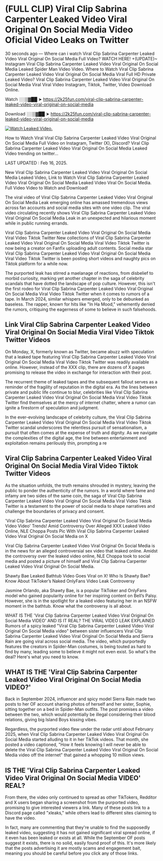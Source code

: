 # (FULL CLIP) Viral Clip Sabrina Carpenter Leaked Video Viral Original On Social Media Video Oficial Video Leaks on Twitter

30 seconds ago — Where can i watch Viral Clip Sabrina Carpenter Leaked Video Viral Original On Social Media Full Video? WATCH HERE! +(UPDATE)~ Instagram Viral Clip Sabrina Carpenter Leaked Video Viral Original On Social Media Leaked Spider Man Video Video. Where to Watch Viral Clip Sabrina Carpenter Leaked Video Viral Original On Social Media Viral Full HD Private Leaked Video? Viral Clip Sabrina Carpenter Leaked Video Viral Original On Social Media Viral Viral Video Instagram, Tiktok, Twitter, Video Download Online.

Watch ░░▒▓██ ➤ https://2k25fun.com/viral-clip-sabrina-carpenter-leaked-video-viral-original-on-social-media

Download ░░▒▓██ ➤ https://2k25fun.com/viral-clip-sabrina-carpenter-leaked-video-viral-original-on-social-media

[![Watch Leaked Video.](https://miro.medium.com/v2/resize:fit:828/format:webp/1*cilzJN44JGOrTw9NJCrNHA.gif "Watch Leaked Video")](https://2k25fun.com/viral-clip-sabrina-carpenter-leaked-video-viral-original-on-social-media)

How to Watch Viral Viral Clip Sabrina Carpenter Leaked Video Viral Original On Social Media Full Video on Instagram, Twitter (X), Discord? Viral Clip Sabrina Carpenter Leaked Video Viral Original On Social Media Leaked Video trending on twitter...

LAST UPDATED : Feb 16, 2025.

New Viral Clip Sabrina Carpenter Leaked Video Viral Original On Social Media Leaked Video, Link to Watch Viral Clip Sabrina Carpenter Leaked Video Viral Original On Social Media Leaked Video Viral On Social Media. Full Video Video to Watch and Download!

The viral video of Viral Clip Sabrina Carpenter Leaked Video Viral Original On Social Media Leak emerging online has amassed tremendous views across fan accounts and social media sites with one video clip. The viral video circulating recently shows Viral Clip Sabrina Carpenter Leaked Video Viral Original On Social Media Leak in an unexpected and hilarious moment while in public running errands.

Viral Clip Sabrina Carpenter Leaked Video Viral Original On Social Media Viral Video Tiktok Twitter New collections of Viral Clip Sabrina Carpenter Leaked Video Viral Original On Social Media Viral Video Tiktok Twitter is now being a creator on Fanfix uploading adult contents. Social media star Viral Clip Sabrina Carpenter Leaked Video Viral Original On Social Media Viral Video Tiktok Twitter is been posting short videos and naughty pics on Tiktok platform for a while now.

The purported leak has stirred a maelanage of reactions, from disbelief to morbid curiosity, marking yet another chapter in the saga of celebrity scandals that have dotted the landscape of pop culture. However, this isn't the first rodeo for Viral Clip Sabrina Carpenter Leaked Video Viral Original On Social Media Viral Video Tiktok Twitter when it comes to rumors of a tape. In March 2024, similar whispers emerged, only to be debunked as baseless. The rapper, known for hits like "In Ha Mood," vehemently denied the rumors, critiquing the eagerness of some to believe in such falsehoods.

## Link Viral Clip Sabrina Carpenter Leaked Video Viral Original On Social Media Viral Video Tiktok Twitter Videos

On Monday, X, formerly known as Twitter, became abuzz with speculation that a leaked tape featuring Viral Clip Sabrina Carpenter Leaked Video Viral Original On Social Media Viral Video Tiktok Twitter was readily available online. However, instead of the XXX clip, there are dozens of X pages promising to release the video in exchange for interaction with their post.

The recurrent theme of leaked tapes and the subsequent fallout serves as a reminder of the fragility of reputation in the digital era. As the lines between private and public life continue to blur, celebrities like Viral Clip Sabrina Carpenter Leaked Video Viral Original On Social Media Viral Video Tiktok Twitter find themselves at the mercy of internet chatter, where a rumor can ignite a firestorm of speculation and judgment.

In the ever-evolving landscape of celebrity culture, the Viral Clip Sabrina Carpenter Leaked Video Viral Original On Social Media Viral Video Tiktok Twitter scandal underscores the relentless pursuit of sensationalism, a pursuit that often comes at the expense of truth and dignity. As we navigate the complexities of the digital age, the line between entertainment and exploitation remains perilously thin, prompting a re

##  Viral Clip Sabrina Carpenter Leaked Video Viral Original On Social Media Viral Video Tiktok Twitter Videos

As the situation unfolds, the truth remains shrouded in mystery, leaving the public to ponder the authenticity of the rumors. In a world where fame and infamy are two sides of the same coin, the saga of Viral Clip Sabrina Carpenter Leaked Video Viral Original On Social Media Viral Video Tiktok Twitter is a testament to the power of social media to shape narratives and challenge the boundaries of privacy and consent.

'Viral Clip Sabrina Carpenter Leaked Video Viral Original On Social Media Video Video' Trends! Amid Controversy Over Alleged XXX Leaked Video Online, NLE Choppa Posts Pic With Viral Clip Sabrina Carpenter Leaked Video Viral Original On Social Media on X

Viral Clip Sabrina Carpenter Leaked Video Viral Original On Social Media is in the news for an alleged controversial sex video that leaked online. Amidst the controversy over the leaked video online, NLE Choppa took to social media and posted a picture of himself and Viral Clip Sabrina Carpenter Leaked Video Viral Original On Social Media.

Shawty Bae Leaked Bathtub Video Goes Viral on X! Who Is Shawty Bae? Know About TikToker’s Naked OnlyFans Video Leak Controversy

Jasmine Orlando, aka Shawty Bae, is a popular TikToker and OnlyFans model who gained popularity online for her inspiring content on Bell’s Palsy. However, she is in the spotlight for a leaked video featuring her in an NSFW moment in the bathtub. Know what the controversy is all about.

WHAT IS THE 'Viral Clip Sabrina Carpenter Leaked Video Viral Original On Social Media VIDEO' AND IS IT REAL? THE VIRAL VIDEO LEAK EXPLAINED Rumors of a spicy leaked "Viral Clip Sabrina Carpenter Leaked Video Viral Original On Social Media video" between sister influencers Viral Clip Sabrina Carpenter Leaked Video Viral Original On Social Media and Sierra Rain are going viral across social media. The video, which purportedly features the creators in Spider-Man costumes, is being touted as hard to find by many, leading some to believe it might not even exist. So what's the deal? Here's what you need to know.

## WHAT IS THE 'Viral Clip Sabrina Carpenter Leaked Video Viral Original On Social Media VIDEO?'

Back in September 2024, influencer and spicy model Sierra Rain made two posts to her OF account sharing photos of herself and her sister, Sophie, sitting together on a bed in Spider-Man outfits. The post promises a video between the two, which would potentially be illegal considering their blood relations, giving big Island Boys kissing vibes.

Regardless, the purported video flew under the radar until about February 2025, when Viral Clip Sabrina Carpenter Leaked Video Viral Original On Social Media started alluding to it in her TikTok videos. That month, she posted a video captioned, "How it feels knowing I will never be able to delete the Viral Clip Sabrina Carpenter Leaked Video Viral Original On Social Media video off the internet" that gained a whopping 10 million views.

## IS THE 'Viral Clip Sabrina Carpenter Leaked Video Viral Original On Social Media VIDEO' REAL?

From there, the video only continued to spread as other TikTokers, Redditor and X users began sharing a screenshot from the purported video, promising to give interested viewers a link. Many of these posts link to a Discord page called "xleaks," while others lead to different sites claiming to have the video.

In fact, many are commenting that they're unable to find the supposedly leaked video, suggesting it has not gained significant viral spread online, if it even has been leaked or exists at all. While the September OF posts suggest it exists, there is no solid, easily found proof of this. It's more likely that the posts advertising it are mostly scams and engagement bait, meaning you should be careful before you click any of those links.